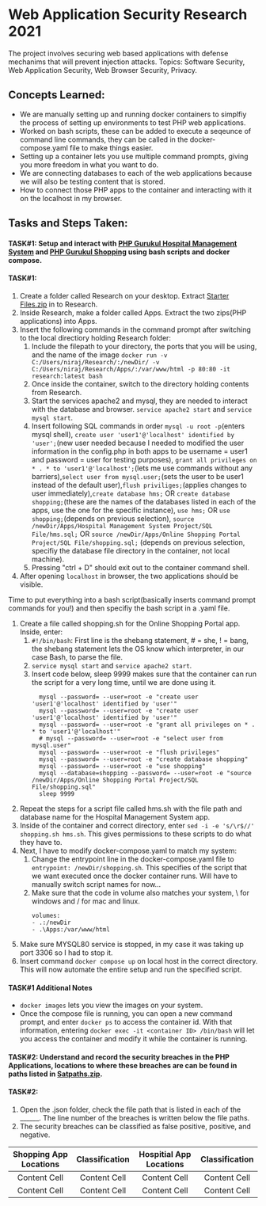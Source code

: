 # Web Application Security Research 2021
The project involves securing web based applications with defense mechanims that will prevent injection attacks. Topics: Software Security, Web Application Security, Web Browser Security, Privacy.

## Concepts Learned:
- We are manually setting up and running docker containers to simplfiy the process of setting up environments to test PHP web applications.
- Worked on bash scripts, these can be added to execute a seqeunce of command line commands, they can be called in the docker-compose.yaml file to make things easier.
- Setting up a container lets you use multiple command prompts, giving you more freedom in what you want to do.
- We are connecting databases to each of the web applications because we will also be testing content that is stored.
- How to connect those PHP apps to the container and interacting with it on the localhost in my browser.

## Tasks and Steps Taken:

#### TASK#1: Setup and interact with [**PHP Gurukul Hospital Management System**](https://phpgurukul.com/hospital-management-system-in-php/) and [**PHP Gurukul Shopping**](https://phpgurukul.com/shopping-portal-free-download/) using bash scripts and docker compose.

#### TASK#1:
1. Create a folder called Research on your desktop. Extract [Starter Files.zip](https://github.com/NirajSalunkhe/Research2021/files/6524173/Starter.Files.zip) in to Research.
2. Inside Research, make a folder called Apps. Extract the two zips(PHP applications) into Apps.
3. Insert the following commands in the command prompt after switching to the local directiory holding Research folder:
    1. Include the filepath to your directory, the ports that you will be using, and the name of the image `docker run -v C:/Users/niraj/Research/:/newDir/ -v C:/Users/niraj/Research/Apps/:/var/www/html -p 80:80 -it research:latest bash`
    2. Once inside the container, switch to the directory holding contents from Research.
    3. Start the services apache2 and mysql, they are needed to interact with the database and browser. `service apache2 start` and `service mysql start`.
    4. Insert following SQL commands in order `mysql -u root -p`(enters mysql shell), `create user 'user1'@'localhost' identified by 'user';`(new user needed because I needed to modified the user information in the config.php in both apps to be username = user1 and password = user for testing purposes), `grant all privileges on * . * to 'user1'@'localhost';`(lets me use commands without any barriers),`select user from mysql.user;`(sets the user to be user1 instead of the default user),`flush priviliges;`(applies changes to user immediately),`create database hms;` OR `create database shopping;`(these are the names of the databases listed in each of the apps, use the one for the specific instance), `use hms;` OR `use shopping;`(depends on previous selection), `source /newDir/Apps/Hospital Management System Project/SQL File/hms.sql;` OR 
`source /newDir/Apps/Online Shopping Portal Project/SQL File/shopping.sql;` (depends on previous selection, specifiy the database file directory in the container, not local machine).
    4. Pressing "ctrl + D" should exit out to the container command shell.
4. After opening `localhost` in browser, the two applications should be visible.

Time to put everything into a bash script(basically inserts command prompt commands for you!) and then specifiy the bash script in a .yaml file.
1. Create a file called shopping.sh for the Online Shopping Portal app. Inside, enter:
    1. `#!/bin/bash`: First line is the shebang statement, # = she, ! = bang, the shebang statement lets the OS know which interpreter, in our case Bash, to parse the file. 
    2. `service mysql start` and `service apache2 start`.
    3. Insert code below, sleep 9999 makes sure that the container can run the script for a very long time, until we are done using it.
       ```
         mysql --password= --user=root -e "create user 'user1'@'localhost' identified by 'user'" 
         mysql --password= --user=root -e "create user 'user1'@'localhost' identified by 'user'"
         mysql --password= --user=root -e "grant all privileges on * . * to 'user1'@'localhost'"
         # mysql --password= --user=root -e "select user from mysql.user" 
         mysql --password= --user=root -e "flush privileges"
         mysql --password= --user=root -e "create database shopping"
         mysql --password= --user=root -e "use shopping"
         mysql --database=shopping --password= --user=root -e "source /newDir/Apps/Online Shopping Portal Project/SQL File/shopping.sql" 
         sleep 9999
       ```
2. Repeat the steps for a script file called hms.sh with the file path and database name for the Hospital Management System app.
3. Inside of the container and correct directory, enter `sed -i -e 's/\r$//' shopping.sh hms.sh`. This gives permissions to these scripts to do what they have to.
4. Next, I have to modify docker-compose.yaml to match my system:
    1. Change the entrypoint line in the docker-compose.yaml file to `entrypoint: /newDir/shopping.sh`. This specifies of the script that we want executed once the docker container runs. Will have to manually switch script names for now...
    2. Make sure that the code in volume also matches your system, \ for windows and / for mac and linux.
        ``` 
        volumes:
        - .:/newDir
        - .\Apps:/var/www/html
        ``` 
5. Make sure MYSQL80 service is stopped, in my case it was taking up port 3306 so I had to stop it.
6. Insert command ```docker compose up``` on local host in the correct directory. This will now automate the entire setup and run the specified script.

#### TASK#1 Additional Notes ####
- `docker images` lets you view the images on your system.
- Once the compose file is running, you can open a new command prompt, and enter `docker ps` to access the container id. With that information, entering `docker exec -it <container ID> /bin/bash` will let you access the container and modify it while the container is running.

#### TASK#2: Understand and record the security breaches in the PHP Applications, locations to where these breaches are can be found in paths listed in [Satpaths.zip](https://github.com/NirajSalunkhe/Research2021/files/6542755/Satpaths.zip).

#### TASK#2:
1. Open the .json folder, check the file path that is listed in each of the \_\_\_\_\_\_. The line number of the breaches is written below the file paths.
2. The security breaches can be classified as false positive, positive, and negative.

Shopping App Locations | Classification | Hospitial App Locations | Classification
| :---: | :---: | :---: | :---:
Content Cell  | Content Cell | Content Cell | Content Cell
Content Cell  | Content Cell | Content Cell | Content Cell






